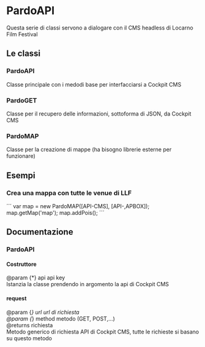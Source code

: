 
# PardoAPI
Questa serie di classi servono a dialogare con il CMS headless di Locarno Film Festival

## Le classi
### PardoAPI
Classe principale con i medodi base per interfacciarsi a Cockpit CMS
### PardoGET
Classe per il recupero delle informazioni, sottoforma di JSON, da Cockpit CMS
### PardoMAP
Classe per la creazione di mappe (ha bisogno librerie esterne per funzionare)

## Esempi
### Crea una mappa con tutte le venue di LLF
´´´
    var map = new PardoMAP([API-CMS], [API-,APBOX]);
    map.getMap('map');
    map.addPois();
´´´

## Documentazione
### PardoAPI
#### Costruttore
@param {*} api api key<br>
Istanzia la classe prendendo in argomento la api di Cockpit CMS
#### request
@param {*} url url di richiesta<br>
@param {*} method metodo (GET, POST,...)<br>
@returns richiesta<br>
Metodo generico di richiesta API di Cockpit CMS, tutte le richieste si basano su questo metodo

